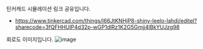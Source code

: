 틴커캐드 시뮬레이션 링크 공유입니다.<br>
- https://www.tinkercad.com/things/l66JtKNHjP8-shiny-leelo-lahdi/editel?sharecode=3fQFHHUlP4d32p-wGP1dlRz1K2G5Gmjj4IBkYUJzg98

회로도 이미지입니다.
![image](https://github.com/startedourmission/ITC_2023_2_WirleesNetwork_4/assets/37292847/ccac1172-1cf7-49ef-92f3-643bcd9d0c7c)
